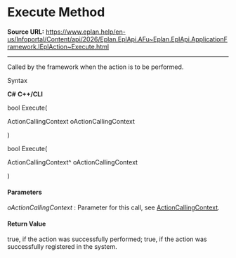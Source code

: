 # Execute Method

**Source URL:** https://www.eplan.help/en-us/Infoportal/Content/api/2026/Eplan.EplApi.AFu~Eplan.EplApi.ApplicationFramework.IEplAction~Execute.html

---

Called by the framework when the action is to be performed.

Syntax

**C#**
**C++/CLI**


bool Execute( 

   ActionCallingContext oActionCallingContext

)

bool Execute( 

   ActionCallingContext^ oActionCallingContext

)


#### Parameters

*oActionCallingContext*
:   Parameter for this call, see [ActionCallingContext](Eplan.EplApi.AFu~Eplan.EplApi.ApplicationFramework.ActionCallingContext.html).

#### Return Value

true, if the action was successfully performed; true, if the action was successfully registered in the system.
